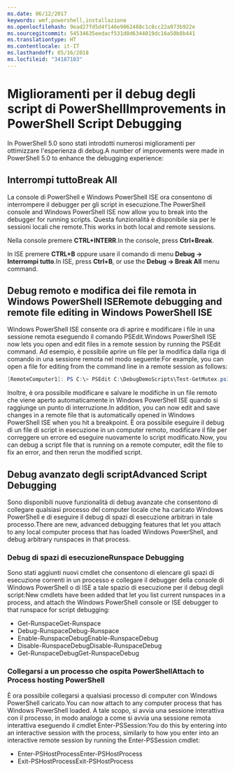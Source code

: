 ```yaml
---
ms.date: 06/12/2017
keywords: wmf,powershell,installazione
ms.openlocfilehash: 9ead27fd5d4f146e9062488c1c8cc22a073b922e
ms.sourcegitcommit: 54534635eedacf531d8d6344019dc16a50b8b441
ms.translationtype: HT
ms.contentlocale: it-IT
ms.lasthandoff: 05/16/2018
ms.locfileid: "34187103"
---
```

# <a name="improvements-in-powershell-script-debugging"></a><span data-ttu-id="199e2-102">Miglioramenti per il debug degli script di PowerShell</span><span class="sxs-lookup"><span data-stu-id="199e2-102">Improvements in PowerShell Script Debugging</span></span>

<span data-ttu-id="199e2-103">In PowerShell 5.0 sono stati introdotti numerosi miglioramenti per ottimizzare l'esperienza di debug.</span><span class="sxs-lookup"><span data-stu-id="199e2-103">A number of improvements were made in PowerShell 5.0 to enhance the debugging experience:</span></span>

## <a name="break-all"></a><span data-ttu-id="199e2-104">Interrompi tutto</span><span class="sxs-lookup"><span data-stu-id="199e2-104">Break All</span></span>

<span data-ttu-id="199e2-105">La console di PowerShell e Windows PowerShell ISE ora consentono di interrompere il debugger per gli script in esecuzione.</span><span class="sxs-lookup"><span data-stu-id="199e2-105">The PowerShell console and Windows PowerShell ISE now allow you to break into the debugger for running scripts.</span></span> <span data-ttu-id="199e2-106">Questa funzionalità è disponibile sia per le sessioni locali che remote.</span><span class="sxs-lookup"><span data-stu-id="199e2-106">This works in both local and remote sessions.</span></span>

<span data-ttu-id="199e2-107">Nella console premere **CTRL+INTERR**.</span><span class="sxs-lookup"><span data-stu-id="199e2-107">In the console, press **Ctrl+Break**.</span></span>

<span data-ttu-id="199e2-108">In ISE premere **CTRL+B** oppure usare il comando di menu **Debug -> Interrompi tutto**.</span><span class="sxs-lookup"><span data-stu-id="199e2-108">In ISE, press **Ctrl+B**, or use the **Debug -> Break All** menu command.</span></span>

## <a name="remote-debugging-and-remote-file-editing-in-windows-powershell-ise"></a><span data-ttu-id="199e2-109">Debug remoto e modifica dei file remota in Windows PowerShell ISE</span><span class="sxs-lookup"><span data-stu-id="199e2-109">Remote debugging and remote file editing in Windows PowerShell ISE</span></span>

<span data-ttu-id="199e2-110">Windows PowerShell ISE consente ora di aprire e modificare i file in una sessione remota eseguendo il comando PSEdit.</span><span class="sxs-lookup"><span data-stu-id="199e2-110">Windows PowerShell ISE now lets you open and edit files in a remote session by running the PSEdit command.</span></span>
<span data-ttu-id="199e2-111">Ad esempio, è possibile aprire un file per la modifica dalla riga di comando in una sessione remota nel modo seguente:</span><span class="sxs-lookup"><span data-stu-id="199e2-111">For example, you can open a file for editing from the command line in a remote session as follows:</span></span>

```powershell
[RemoteComputer1]: PS C:\> PSEdit C:\DebugDemoScripts\Test-GetMutex.ps1
```

<span data-ttu-id="199e2-112">Inoltre, è ora possibile modificare e salvare le modifiche in un file remoto che viene aperto automaticamente in Windows PowerShell ISE quando si raggiunge un punto di interruzione.</span><span class="sxs-lookup"><span data-stu-id="199e2-112">In addition, you can now edit and save changes in a remote file that is automatically opened in Windows PowerShell ISE when you hit a breakpoint.</span></span>
<span data-ttu-id="199e2-113">È ora possibile eseguire il debug di un file di script in esecuzione in un computer remoto, modificare il file per correggere un errore ed eseguire nuovamente lo script modificato.</span><span class="sxs-lookup"><span data-stu-id="199e2-113">Now, you can debug a script file that is running on a remote computer, edit the file to fix an error, and then rerun the modified script.</span></span>

## <a name="advanced-script-debugging"></a><span data-ttu-id="199e2-114">Debug avanzato degli script</span><span class="sxs-lookup"><span data-stu-id="199e2-114">Advanced Script Debugging</span></span>

<span data-ttu-id="199e2-115">Sono disponibili nuove funzionalità di debug avanzate che consentono di collegare qualsiasi processo del computer locale che ha caricato Windows PowerShell e di eseguire il debug di spazi di esecuzione arbitrari in tale processo.</span><span class="sxs-lookup"><span data-stu-id="199e2-115">There are new, advanced debugging features that let you attach to any local computer process that has loaded Windows PowerShell, and debug arbitrary runspaces in that process.</span></span>

### <a name="runspace-debugging"></a><span data-ttu-id="199e2-116">Debug di spazi di esecuzione</span><span class="sxs-lookup"><span data-stu-id="199e2-116">Runspace Debugging</span></span>

<span data-ttu-id="199e2-117">Sono stati aggiunti nuovi cmdlet che consentono di elencare gli spazi di esecuzione correnti in un processo e collegare il debugger della console di Windows PowerShell o di ISE a tale spazio di esecuzione per il debug degli script:</span><span class="sxs-lookup"><span data-stu-id="199e2-117">New cmdlets have been added that let you list current runspaces in a process, and attach the Windows PowerShell console or ISE debugger to that runspace for script debugging:</span></span>

-   <span data-ttu-id="199e2-118">Get-Runspace</span><span class="sxs-lookup"><span data-stu-id="199e2-118">Get-Runspace</span></span>
-   <span data-ttu-id="199e2-119">Debug-Runspace</span><span class="sxs-lookup"><span data-stu-id="199e2-119">Debug-Runspace</span></span>
-   <span data-ttu-id="199e2-120">Enable-RunspaceDebug</span><span class="sxs-lookup"><span data-stu-id="199e2-120">Enable-RunspaceDebug</span></span>
-   <span data-ttu-id="199e2-121">Disable-RunspaceDebug</span><span class="sxs-lookup"><span data-stu-id="199e2-121">Disable-RunspaceDebug</span></span>
-   <span data-ttu-id="199e2-122">Get-RunspaceDebug</span><span class="sxs-lookup"><span data-stu-id="199e2-122">Get-RunspaceDebug</span></span>

### <a name="attach-to-process-hosting-powershell"></a><span data-ttu-id="199e2-123">Collegarsi a un processo che ospita PowerShell</span><span class="sxs-lookup"><span data-stu-id="199e2-123">Attach to Process hosting PowerShell</span></span>

<span data-ttu-id="199e2-124">È ora possibile collegarsi a qualsiasi processo di computer con Windows PowerShell caricato.</span><span class="sxs-lookup"><span data-stu-id="199e2-124">You can now attach to any computer process that has Windows PowerShell loaded.</span></span> <span data-ttu-id="199e2-125">A tale scopo, si avvia una sessione interattiva con il processo, in modo analogo a come si avvia una sessione remota interattiva eseguendo il cmdlet Enter-PSSession:</span><span class="sxs-lookup"><span data-stu-id="199e2-125">You do this by entering into an interactive session with the process, similarly to how you enter into an interactive remote session by running the Enter-PSSession cmdlet:</span></span>

-   <span data-ttu-id="199e2-126">Enter-PSHostProcess</span><span class="sxs-lookup"><span data-stu-id="199e2-126">Enter-PSHostProcess</span></span>
-   <span data-ttu-id="199e2-127">Exit-PSHostProcess</span><span class="sxs-lookup"><span data-stu-id="199e2-127">Exit-PSHostProcess</span></span>
